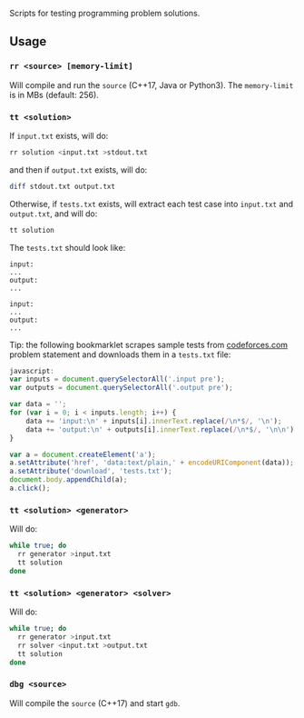 Scripts for testing programming problem solutions.

## Usage

### `rr <source> [memory-limit]`
Will compile and run the `source` (C++17, Java or Python3).
The `memory-limit` is in MBs (default: 256).


### `tt <solution>`
If `input.txt` exists, will do:
```bash
rr solution <input.txt >stdout.txt
```
and then if `output.txt` exists, will do:
```bash
diff stdout.txt output.txt
```

Otherwise, if `tests.txt` exists, will extract each test case into `input.txt` and `output.txt`, and will do:
```bash
tt solution
```

The `tests.txt` should look like:
```
input:
...
output:
...

input:
...
output:
...
```

Tip: the following bookmarklet scrapes sample tests from [codeforces.com](http://codeforces.com/) problem statement and downloads them in a `tests.txt` file:
```js
javascript:
var inputs = document.querySelectorAll('.input pre');
var outputs = document.querySelectorAll('.output pre');

var data = '';
for (var i = 0; i < inputs.length; i++) {
    data += 'input:\n' + inputs[i].innerText.replace(/\n*$/, '\n');
    data += 'output:\n' + outputs[i].innerText.replace(/\n*$/, '\n\n');
}

var a = document.createElement('a');
a.setAttribute('href', 'data:text/plain,' + encodeURIComponent(data));
a.setAttribute('download', 'tests.txt');
document.body.appendChild(a);
a.click();
```


### `tt <solution> <generator>`
Will do:
```bash
while true; do
  rr generator >input.txt
  tt solution
done
```


### `tt <solution> <generator> <solver>`
Will do:
```bash
while true; do
  rr generator >input.txt
  rr solver <input.txt >output.txt
  tt solution
done
```


### `dbg <source>`
Will compile the `source` (C++17) and start `gdb`.

